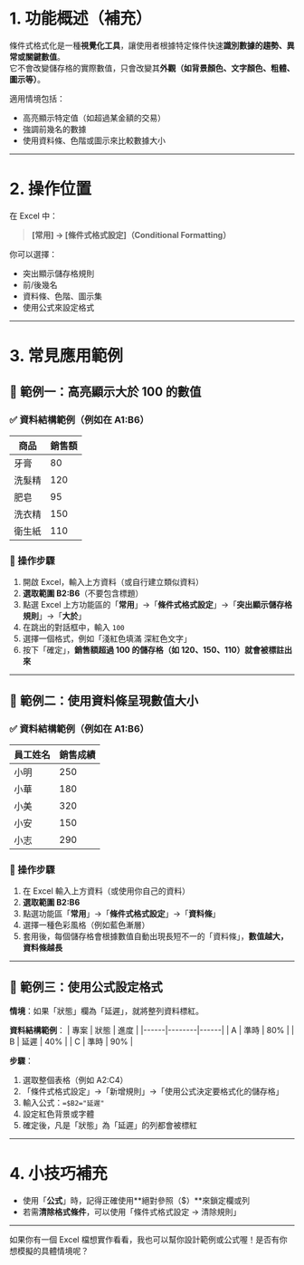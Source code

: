 # 1. 功能概述（補充）
條件式格式化是一種**視覺化工具**，讓使用者根據特定條件快速**識別數據的趨勢、異常或關鍵數值**。  
它不會改變儲存格的實際數值，只會改變其**外觀（如背景顏色、文字顏色、粗體、圖示等）**。

適用情境包括：
- 高亮顯示特定值（如超過某金額的交易）
- 強調前幾名的數據
- 使用資料條、色階或圖示來比較數據大小

---

# 2. 操作位置
在 Excel 中：
> **[常用] → [條件式格式設定]（Conditional Formatting）**

你可以選擇：
- 突出顯示儲存格規則
- 前/後幾名
- 資料條、色階、圖示集
- 使用公式來設定格式

---

# 3. 常見應用範例

## 📌 範例一：高亮顯示大於 100 的數值

### ✅ 資料結構範例（例如在 A1:B6）

| 商品       | 銷售額 |
|------------|--------|
| 牙膏       | 80     |
| 洗髮精     | 120    |
| 肥皂       | 95     |
| 洗衣精     | 150    |
| 衛生紙     | 110    |

### 🔧 操作步驟
1. 開啟 Excel，輸入上方資料（或自行建立類似資料）
2. **選取範圍 B2:B6**（不要包含標題）
3. 點選 Excel 上方功能區的「**常用**」→「**條件式格式設定**」→「**突出顯示儲存格規則**」→「**大於**」
4. 在跳出的對話框中，輸入 `100`
5. 選擇一個格式，例如「淺紅色填滿 深紅色文字」
6. 按下「確定」，**銷售額超過 100 的儲存格（如 120、150、110）就會被標註出來**

---

## 📌 範例二：使用資料條呈現數值大小

### ✅ 資料結構範例（例如在 A1:B6）

| 員工姓名 | 銷售成績 |
|----------|----------|
| 小明     | 250      |
| 小華     | 180      |
| 小美     | 320      |
| 小安     | 150      |
| 小志     | 290      |

### 🔧 操作步驟
1. 在 Excel 輸入上方資料（或使用你自己的資料）
2. **選取範圍 B2:B6**
3. 點選功能區「**常用**」→「**條件式格式設定**」→「**資料條**」
4. 選擇一種色彩風格（例如藍色漸層）
5. 套用後，每個儲存格會根據數值自動出現長短不一的「資料條」，**數值越大，資料條越長**

---

## 📌 範例三：使用公式設定格式  
**情境**：如果「狀態」欄為「延遲」，就將整列資料標紅。

**資料結構範例**：
| 專案 | 狀態   | 進度 |
|------|--------|------|
| A    | 準時   | 80% |
| B    | 延遲   | 40% |
| C    | 準時   | 90% |

**步驟**：
1. 選取整個表格（例如 A2:C4）
2. 「條件式格式設定」→「新增規則」→「使用公式決定要格式化的儲存格」
3. 輸入公式：`=$B2="延遲"`  
4. 設定紅色背景或字體
5. 確定後，凡是「狀態」為「延遲」的列都會被標紅

---

# 4. 小技巧補充

- 使用「**公式**」時，記得正確使用**絕對參照（$）**來鎖定欄或列
- 若需**清除格式條件**，可以使用「條件式格式設定 → 清除規則」

---

如果你有一個 Excel 檔想實作看看，我也可以幫你設計範例或公式喔！是否有你想模擬的具體情境呢？